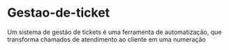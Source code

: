 # Gestao-de-ticket
 Um sistema de gestão de tickets é uma ferramenta de automatização, que transforma chamados de atendimento ao cliente em uma numeração
